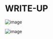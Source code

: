 # WRITE-UP

![image](https://github.com/user-attachments/assets/166278a4-a8d2-4ed6-8a66-954d1ea81a03)


![image](https://github.com/user-attachments/assets/1fbdbaff-23bd-4fdb-aa92-82b150d57c28)

